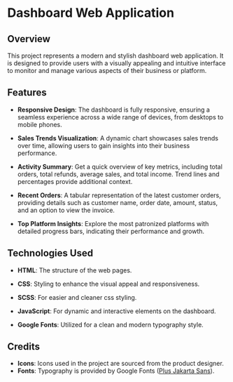 # Dashboard Web Application

## Overview

This project represents a modern and stylish dashboard web application. It is designed to provide users with a visually appealing and intuitive interface to monitor and manage various aspects of their business or platform.

## Features

- **Responsive Design**: The dashboard is fully responsive, ensuring a seamless experience across a wide range of devices, from desktops to mobile phones.

- **Sales Trends Visualization**: A dynamic chart showcases sales trends over time, allowing users to gain insights into their business performance.

- **Activity Summary**: Get a quick overview of key metrics, including total orders, total refunds, average sales, and total income. Trend lines and percentages provide additional context.

- **Recent Orders**: A tabular representation of the latest customer orders, providing details such as customer name, order date, amount, status, and an option to view the invoice.

- **Top Platform Insights**: Explore the most patronized platforms with detailed progress bars, indicating their performance and growth.

## Technologies Used

- **HTML**: The structure of the web pages.

- **CSS**: Styling to enhance the visual appeal and responsiveness.

- **SCSS**: For easier and cleaner css styling.

- **JavaScript**: For dynamic and interactive elements on the dashboard.

- **Google Fonts**: Utilized for a clean and modern typography style.



## Credits

- **Icons**: Icons used in the project are sourced from the product designer.
- **Fonts**: Typography is provided by Google Fonts ([Plus Jakarta Sans](https://fonts.google.com/specimen/Plus+Jakarta+Sans)).

